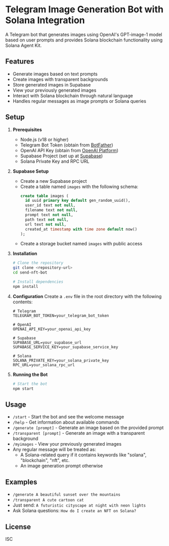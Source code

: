 # Telegram Image Generation Bot with Solana Integration

A Telegram bot that generates images using OpenAI's GPT-image-1 model based on user prompts and provides Solana blockchain functionality using Solana Agent Kit.

## Features

- Generate images based on text prompts
- Create images with transparent backgrounds
- Store generated images in Supabase
- View your previously generated images
- Interact with Solana blockchain through natural language
- Handles regular messages as image prompts or Solana queries

## Setup

1. **Prerequisites**
   - Node.js (v18 or higher)
   - Telegram Bot Token (obtain from [BotFather](https://t.me/BotFather))
   - OpenAI API Key (obtain from [OpenAI Platform](https://platform.openai.com/api-keys))
   - Supabase Project (set up at [Supabase](https://supabase.com))
   - Solana Private Key and RPC URL

2. **Supabase Setup**
   - Create a new Supabase project
   - Create a table named `images` with the following schema:
     ```sql
     create table images (
       id uuid primary key default gen_random_uuid(),
       user_id text not null,
       filename text not null,
       prompt text not null,
       path text not null,
       url text not null,
       created_at timestamp with time zone default now()
     );
     ```
   - Create a storage bucket named `images` with public access

3. **Installation**
   ```bash
   # Clone the repository
   git clone <repository-url>
   cd send-nft-bot

   # Install dependencies
   npm install
   ```

4. **Configuration**
   Create a `.env` file in the root directory with the following contents:
   ```
   # Telegram
   TELEGRAM_BOT_TOKEN=your_telegram_bot_token

   # OpenAI
   OPENAI_API_KEY=your_openai_api_key

   # Supabase
   SUPABASE_URL=your_supabase_url
   SUPABASE_SERVICE_KEY=your_supabase_service_key

   # Solana
   SOLANA_PRIVATE_KEY=your_solana_private_key
   RPC_URL=your_solana_rpc_url
   ```

5. **Running the Bot**
   ```bash
   # Start the bot
   npm start
   ```

## Usage

- `/start` - Start the bot and see the welcome message
- `/help` - Get information about available commands
- `/generate [prompt]` - Generate an image based on the provided prompt
- `/transparent [prompt]` - Generate an image with a transparent background
- `/myimages` - View your previously generated images
- Any regular message will be treated as:
  - A Solana-related query if it contains keywords like "solana", "blockchain", "nft", etc.
  - An image generation prompt otherwise

## Examples

- `/generate A beautiful sunset over the mountains`
- `/transparent A cute cartoon cat`
- Just send: `A futuristic cityscape at night with neon lights`
- Ask Solana questions: `How do I create an NFT on Solana?`

## License

ISC 